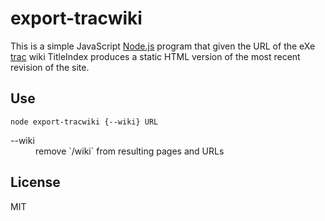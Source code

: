 # export-tracwiki

This is a simple JavaScript
[Node.js](https://nodejs.org/en/) program
that given the URL of the eXe [trac](https://trac.edgewall.org/)
wiki TitleIndex produces a static HTML version of the most
recent revision of the site.

## Use

`node export-tracwiki {--wiki} URL`

<dl>
  <dt>--wiki</dt>
  <dd>remove `/wiki` from resulting pages and URLs</dd>
</dl>

## License

MIT

